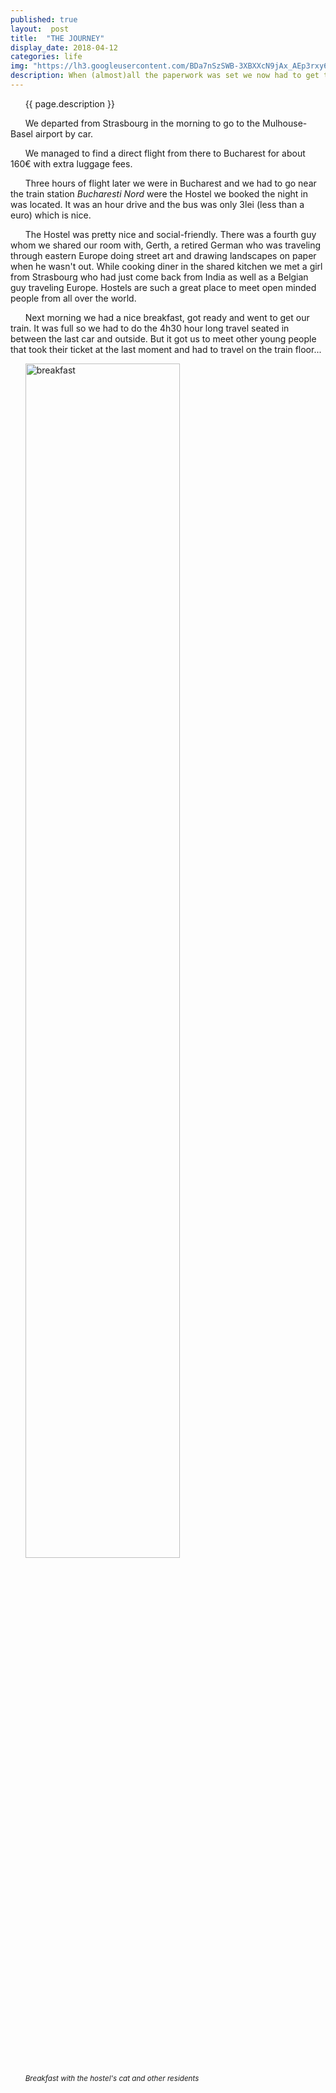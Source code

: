 ```yaml
---
published: true
layout:  post
title:  "THE JOURNEY"
display_date: 2018-04-12
categories: life
img: "https://lh3.googleusercontent.com/BDa7nSzSWB-3XBXXcN9jAx_AEp3rxy6LskFYpoB-QaRJcS15usXJsbHHeJ_GLduIys816rCmrzI1vg_8GNbtW7H4CMEwSn6MuPkLTqA_8BhLvwvof2rF1bJ0qM3MPALpyfgXEbxt41TPcA6olCMciztwzM2D5ML2QoyxKLeR_YV1X6Sr9ZoT-rVKEHJIZJEIN09Gjrtd20ZiodBm7YXfWy55q9POo43JKX0BrqCf8-PT1U7-K9NBw2I8BjwkirZQwlZW1KO1VVF6EYsB4KPer_0P2DZIBJroQYuvcS1zitkMIqevLynKNcUXt5wP81c0dZbmX3AwG-toBt60xVKUIfEDXFEDoc_VhxjwgLv7Qil6AS8xdDnvH3S6_v3XmDP_OK4yszTV57XxSrXA7xH4qknCznsfD99b6hvF3P1_deiXHBgvqPUoUIb7QTNCssatisJKy8ToGt1OdcYQjV3pHOjKKGVYke1Jmk6sDkDhzVkZK4mXKzmV1RHTuvzDnNBwHhgaLM1VNs1saxLtAw73LUUOGseGwt0fWDew_jjEYRsv-JrQtoiQ81yUV6d28S6evwZGZv83Kj7hDBh8lWSXcuQ1vqlYQl4tVmSP0Vs=w697-h929-no"
description: When (almost)all the paperwork was set we now had to get there...
---
```


&nbsp;&nbsp;&nbsp;&nbsp;&nbsp;&nbsp;{{ page.description }}

&nbsp;&nbsp;&nbsp;&nbsp;&nbsp;&nbsp;We departed from Strasbourg in the morning to go to the Mulhouse-Basel airport by car.

&nbsp;&nbsp;&nbsp;&nbsp;&nbsp;&nbsp;We managed to find a direct flight from there to Bucharest for about 160€ with extra luggage fees.

&nbsp;&nbsp;&nbsp;&nbsp;&nbsp;&nbsp;Three hours of flight later we were in Bucharest and we had to go near the train station _Bucharesti Nord_ were the Hostel we booked the night in was located. It was an hour drive and the bus was only 3lei (less than a euro) which is nice.

&nbsp;&nbsp;&nbsp;&nbsp;&nbsp;&nbsp;The Hostel was pretty nice and social-friendly. There was a fourth guy whom we shared our room with, Gerth, a retired German who was traveling through eastern Europe doing street art and drawing landscapes on paper when he wasn't out. While cooking diner in the shared kitchen we met a girl from Strasbourg who had just come back from India as well as a Belgian guy traveling Europe. Hostels are such a great place to meet open minded people from all over the world.

&nbsp;&nbsp;&nbsp;&nbsp;&nbsp;&nbsp;Next morning we had a nice breakfast,
 got ready and went to get our train. It was full so we had to do the 4h30 hour long travel seated in between the last car and outside. But it got us to meet other young people that took their ticket at the last moment and had to travel on the train floor...

&nbsp;&nbsp;&nbsp;&nbsp;&nbsp;&nbsp;<img src="https://lh3.googleusercontent.com/7bCjxiqYL8ptaMna7wSzBW3sPW8ro_hgA1L0hCOL7vLAhPBKTMeVes4jwUeYoCu0QUjdR6NmMZmH380YOsNjghRgMRr0b9KCrPiEZBdPThqai31H8Bi6cksWMIJH7b22s3NocoagFhteaAmJN2JymsJM0cMFObuSFrhDUB_xAeDbQilhEtj8OkvAYPbDJGE2WLNaFMqSZ4foW74kh8N88wmazZ39ilnJMT4MU_UzX5Hr6QKkdOhF4gKhTzMM4jCIkkyiL5fU-TU84VdUqmtibAzGObME4Yuw-yLx6MKqZ0YdDggEwltZj5CvkRsQZLPDV3SHpB_7IEGYNKIXpg_BZKlRnM2ySgadF1dO-v-WMREM-dxBr_bV4SxECePbW6wg3YeL1j2jlaVB1zZbWBLS8r4ibZINl5eWjIQAseUJJHtL5OBoidAcpKt8OGmkDzDX9tOebdoIKgMtgt1JB6X9jK7Q1X7wT4SKo1th5bZLFnmbMLdCrGcHfTUYdT5pRWmaVODop7-9o1kSKOSxhLaZyoiHQYpVhREjzva0DsPRJjgXLfmX52re6U1LLcj2ApPWM0PW_21PLae6hx83vB8RSEv1vF3ylwQFBrEy7NY=w697-h929-no" alt="breakfast" width="70%"/>  
&nbsp;&nbsp;&nbsp;&nbsp;&nbsp;&nbsp;<sub>_Breakfast with the hostel's cat and other residents_<sub/>
